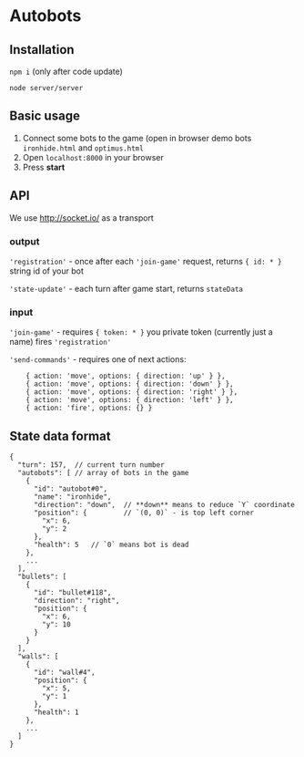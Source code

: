 # Autobots

## Installation

`npm i` (only after code update)

`node server/server`

## Basic usage

1. Connect some bots to the game (open in browser demo bots `ironhide.html` and `optimus.html`
2. Open `localhost:8000` in your browser
3. Press **start**
 
## API

We use http://socket.io/ as a transport

### output

`'registration'` - once after each `'join-game'` request, returns `{ id: * }` string id of your bot

`'state-update'` - each turn after game start, returns `stateData`

### input

`'join-game'` - requires `{ token: * }` you private token (currently just a name)
    fires `'registration'`
    
`'send-commands'` - requires one of next actions:
```
    { action: 'move', options: { direction: 'up' } },
    { action: 'move', options: { direction: 'down' } },
    { action: 'move', options: { direction: 'right' } },
    { action: 'move', options: { direction: 'left' } },
    { action: 'fire', options: {} }
```

## State data format

```
{
  "turn": 157,  // current turn number
  "autobots": [ // array of bots in the game
    {
      "id": "autobot#0",  
      "name": "ironhide",
      "direction": "down",  // **down** means to reduce `Y` coordinate
      "position": {         // `(0, 0)` - is top left corner
        "x": 6,
        "y": 2
      },
      "health": 5   // `0` means bot is dead
    },
    ...
  ],
  "bullets": [
    {
      "id": "bullet#118",
      "direction": "right",
      "position": {
        "x": 6,
        "y": 10
      }
    }
  ],
  "walls": [
    {
      "id": "wall#4",
      "position": {
        "x": 5,
        "y": 1
      },
      "health": 1
    },
    ...
  ]
}
